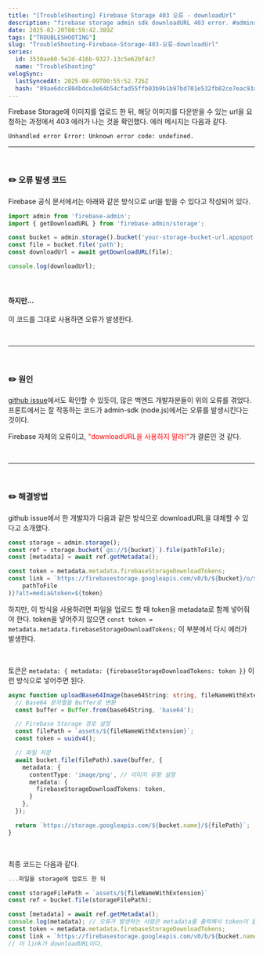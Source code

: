 ```yaml
---
title: "[TroubleShooting] Firebase Storage 403 오류 - downloadUrl"
description: "firebase storage admin sdk downloadURL 403 error. #adminsdk, #nodejs, #downloadURL, #storage 403, #download token"
date: 2025-02-20T00:59:42.389Z
tags: ["TROUBLESHOOTING"]
slug: "TroubleShooting-Firebase-Storage-403-오류-downloadUrl"
series:
  id: 3530ae60-5e2d-416b-9327-13c5e62bf4c7
  name: "TroubleShooting"
velogSync:
  lastSyncedAt: 2025-08-09T00:55:52.725Z
  hash: "09ae6dcc804bdce3e64b54cfad55ffb03b9b1b97bd701e532fb02ce7eac93a33"
---
```


Firebase Storage에 이미지를 업로드 한 뒤, 해당 이미지를 다운받을 수 있는 url을 요청하는 과정에서 403 에러가 나는 것을 확인했다.
에러 메시지는 다음과 같다.
```
Unhandled error Error: Unknown error code: undefined.
```


---

<br>

### ✏️ 오류 발생 코드
Firebase 공식 문서에서는 아래와 같은 방식으로 url을 받을 수 있다고 작성되어 있다.
```typescript
import admin from 'firebase-admin';
import { getDownloadURL } from 'firebase-admin/storage';

const bucket = admin.storage().bucket('your-storage-bucket-url.appspot.com');
const file = bucket.file('path');
const downloadUrl = await getDownloadURL(file);

console.log(downloadUrl);
```

<br>

#### 하지만...
이 코드를 그대로 사용하면 오류가 발생한다.

<br>

---

<br>

### ✏️ 원인
<a href = "https://github.com/firebase/firebase-admin-node/issues/1352">github issue</a>에서도 확인할 수 있듯이, 많은 백엔드 개발자분들이 위의 오류를 겪었다. 
프론트에서는 잘 작동하는 코드가 admin-sdk (node.js)에서는 오류를 발생시킨다는 것이다.

Firebase 자체의 오류이고, <span style ="color:red">"downloadURL을 사용하지 말라!"</span>가 결론인 것 같다.

<br>

---

<br>

### ✏️ 해결방법

github issue에서 한 개발자가 다음과 같은 방식으로 downloadURL을 대체할 수 있다고 소개했다.

```ts
const storage = admin.storage();
const ref = storage.bucket(`gs://${bucket}`).file(pathToFile);
const [metadata] = await ref.getMetadata();

const token = metadata.metadata.firebaseStorageDownloadTokens;
const link = `https://firebasestorage.googleapis.com/v0/b/${bucket}/o/${encodeURIComponent(
    pathToFile
)}?alt=media&token=${token}
```

하지만, 이 방식을 사용하려면 파일을 업로드 할 때 token을 metadata로 함께 넣어줘야 한다.
token을 넣어주지 않으면 `const token = metadata.metadata.firebaseStorageDownloadTokens;` 이 부분에서 다시 에러가 발생한다.


<br>

토큰은 `metadata: { metadata: {firebaseStorageDownloadTokens: token }}` 이런 방식으로 넣어주면 된다.
```ts
async function uploadBase64Image(base64String: string, fileNameWithExtension: string) {
  // Base64 문자열을 Buffer로 변환
  const buffer = Buffer.from(base64String, 'base64');

  // Firebase Storage 경로 설정
  const filePath = `assets/${fileNameWithExtension}`;
  const token = uuidv4();

  // 파일 저장
  await bucket.file(filePath).save(buffer, {
    metadata: {
      contentType: 'image/png', // 이미지 유형 설정
      metadata: {
        firebaseStorageDownloadTokens: token,
      }
    },
  });

  return `https://storage.googleapis.com/${bucket.name}/${filePath}`;
}

```

<br>

최종 코드는 다음과 같다.

```ts
...파일을 storage에 업로드 한 뒤

const storageFilePath = `assets/${fileNameWithExtension}`
const ref = bucket.file(storageFilePath);

const [metadata] = await ref.getMetadata();
console.log(metadata); // 오류가 발생하는 사람은 metadata를 출력해서 token이 들어있는지 확인해보길 권한다.
const token = metadata.metadata.firebaseStorageDownloadTokens;
const link = `https://firebasestorage.googleapis.com/v0/b/${bucket.name}/o/${encodeURIComponent(storageFilePath)}?alt=media&token=${token}` 
// 이 link가 downloadURL이다.
```